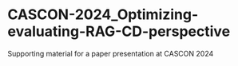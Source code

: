 # CASCON-2024_Optimizing-evaluating-RAG-CD-perspective
Supporting material for a paper presentation at CASCON 2024
